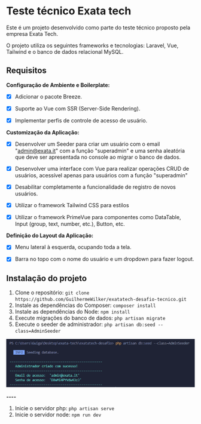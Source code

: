 # Teste técnico Exata tech

Este é um projeto desenvolvido como parte do teste técnico proposto pela empresa Exata Tech.

O projeto utiliza os seguintes frameworks e tecnologias: Laravel, Vue, Tailwind e o banco de dados relacional MySQL.

## Requisitos

**Configuração de Ambiente e Boilerplate:**

-   [x] Adicionar o pacote Breeze.

-   [x] Suporte ao Vue com SSR (Server-Side Rendering).

-   [x] Implementar perfis de controle de acesso de usuário.

**Customização da Aplicação:**

-   [x] Desenvolver um Seeder para criar um usuário com o email "admin@exata.it" com a função "superadmin" e uma senha aleatória que deve ser apresentada no console ao migrar o banco de dados.

-   [x] Desenvolver uma interface com Vue para realizar operações CRUD de usuários, acessível apenas para usuários com a função "superadmin"

-   [x] Desabilitar completamente a funcionalidade de registro de novos usuários.

-   [x] Utilizar o framework Tailwind CSS para estilos

-   [x] Utilizar o framework PrimeVue para componentes como DataTable, Input (group, text, number, etc.), Button, etc.

**Definição do Layout da Aplicação:**

-   [x] Menu lateral à esquerda, ocupando toda a tela.

-   [x] Barra no topo com o nome do usuário e um dropdown para fazer logout.

## Instalação do projeto

1. Clone o repositório: `git clone https://github.com/GuilhermeWilker/exatatech-desafio-tecnico.git`
2. Instale as dependências do Composer: `composer install`
3. Instale as dependências do Node: `npm install`
4. Execute migrações do banco de dados: `php artisan migrate`
5. Execute o seeder de administrador: `php artisan db:seed --class=AdminSeeder`

![comando-php](/images/comando-db-seed.png)

**----**

1. Inicie o servidor php: `php artisan serve`
2. Inicie o servidor node: `npm run dev`
